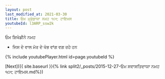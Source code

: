```yaml
---
layout: post
last_modified_at: 2021-03-30
title: ਓਮ ਮੁਕੁੰਡਾਯਾ ਨਮਹ ੧੦੮ ਟਾਇਮਸ
youtubeId: l3ARP_ssw2k
---
```

 
 
 ਓਮ ਸ਼ਿਖੰਡੀਨੇ ਨਮਹ  
 
 -  ਜਿਸ ਦੇ ਵਾਲ ਮੋਰ ਦੇ ਖੰਭ ਵਾਂਗ ਵਗ ਰਹੇ ਹਨ 
 
  
 
  
 
 
 
 
 
 


{% include youtubePlayer.html id=page.youtubeId %}
 
[Next]({{ site.baseurl }}{% link  split2/_posts/2015-12-27-ਓਮ ਸਵਾਸਤਿਦਾਯਾ ਨਮਹ ੧੦੮ ਟਾਇਮਸ.md%})
 
